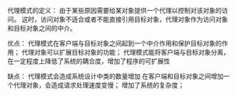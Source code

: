 代理模式的定义：
由于某些原因需要给某对象提供一个代理以控制对该对象的访问。
这时，访问对象不适合或者不能直接引用目标对象，代理对象作为访问对象和目标对象之间的中介。

优点：
代理模式在客户端与目标对象之间起到一个中介作用和保护目标对象的作用；
代理对象可以扩展目标对象的功能；
代理模式能将客户端与目标对象分离，在一定程度上降低了系统的耦合度，增加了程序的可扩展性

缺点：
代理模式会造成系统设计中类的数量增加
在客户端和目标对象之间增加一个代理对象，会造成请求处理速度变慢；
增加了系统的复杂度；